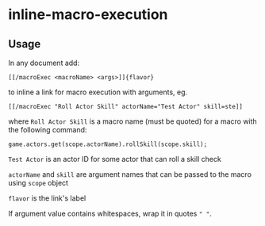 # inline-macro-execution

## Usage
In any document add:
```
[[/macroExec <macroName> <args>]]{flavor}
```
to inline a link for macro execution with arguments, eg.
```
[[/macroExec "Roll Actor Skill" actorName="Test Actor" skill=ste]]
```
where
`Roll Actor Skill` is a macro name (must be quoted) for a macro with the following command:
```
game.actors.get(scope.actorName).rollSkill(scope.skill);
```
`Test Actor` is an actor ID for some actor that can roll a skill check

`actorName` and `skill` are argument names that can be passed to the macro using `scope` object

`flavor` is the link's label

If argument value contains whitespaces, wrap it in quotes `" "`.